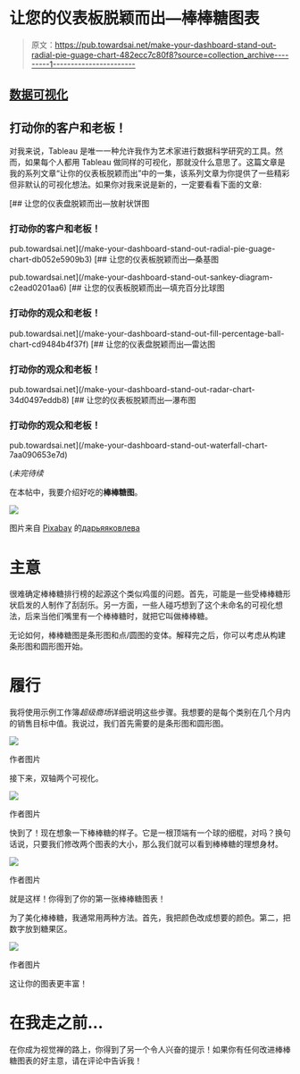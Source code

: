 # 让您的仪表板脱颖而出—棒棒糖图表

> 原文：<https://pub.towardsai.net/make-your-dashboard-stand-out-radial-pie-guage-chart-482ecc7c80f8?source=collection_archive---------1----------------------->

## [数据可视化](https://towardsai.net/p/category/data-visualization)

## 打动你的客户和老板！

对我来说，Tableau 是唯一一种允许我作为艺术家进行数据科学研究的工具。然而，如果每个人都用 Tableau 做同样的可视化，那就没什么意思了。这篇文章是我的系列文章“让你的仪表板脱颖而出”中的一集，该系列文章为你提供了一些精彩但非默认的可视化想法。如果你对我来说是新的，一定要看看下面的文章:

[](/make-your-dashboard-stand-out-radial-pie-guage-chart-db052e5909b3) [## 让您的仪表盘脱颖而出—放射状饼图

### 打动你的客户和老板！

pub.towardsai.net](/make-your-dashboard-stand-out-radial-pie-guage-chart-db052e5909b3) [](/make-your-dashboard-stand-out-sankey-diagram-c2ead0201aa6) [## 让您的仪表板脱颖而出—桑基图

pub.towardsai.net](/make-your-dashboard-stand-out-sankey-diagram-c2ead0201aa6) [](/make-your-dashboard-stand-out-fill-percentage-ball-chart-cd9484b4f37f) [## 让您的仪表板脱颖而出—填充百分比球图

### 打动你的观众和老板！

pub.towardsai.net](/make-your-dashboard-stand-out-fill-percentage-ball-chart-cd9484b4f37f) [](/make-your-dashboard-stand-out-radar-chart-34d0497eddb8) [## 让您的仪表盘脱颖而出—雷达图

### 打动你的观众和老板！

pub.towardsai.net](/make-your-dashboard-stand-out-radar-chart-34d0497eddb8) [](/make-your-dashboard-stand-out-waterfall-chart-7aa090653e7d) [## 让您的仪表板脱颖而出—瀑布图

### 打动你的观众和老板！

pub.towardsai.net](/make-your-dashboard-stand-out-waterfall-chart-7aa090653e7d) 

(*未完待续*

在本帖中，我要介绍好吃的**棒棒糖图**。

![](img/29c1f497525881c33345227bfc47f1c2.png)

图片来自 [Pixabay](https://pixabay.com/?utm_source=link-attribution&utm_medium=referral&utm_campaign=image&utm_content=1961539) 的[дарьяяковлева](https://pixabay.com/users/daria-yakovleva-3938704/?utm_source=link-attribution&utm_medium=referral&utm_campaign=image&utm_content=1961539)

# 主意

很难确定棒棒糖排行榜的起源这个类似鸡蛋的问题。首先，可能是一些受棒棒糖形状启发的人制作了刮刮乐。另一方面，一些人碰巧想到了这个未命名的可视化想法，后来当他们嘴里有一个棒棒糖时，就把它叫做棒棒糖。

无论如何，棒棒糖图是条形图和点/圆图的变体。解释完之后，你可以考虑从构建条形图和圆形图开始。

# 履行

我将使用示例工作簿*超级商场*详细说明这些步骤。我想要的是每个类别在几个月内的销售目标中值。我说过，我们首先需要的是条形图和圆形图。

![](img/5b7133a5e18f4ae7f0b2d6e5f8ac8e80.png)

作者图片

接下来，双轴两个可视化。

![](img/ecde4682a85bd6e41f1bb1412c237b8e.png)

作者图片

快到了！现在想象一下棒棒糖的样子。它是一根顶端有一个球的细棍，对吗？换句话说，只要我们修改两个图表的大小，那么我们就可以看到棒棒糖的理想身材。

![](img/b6df502b28aa8ed6169b98b746ae5b66.png)

作者图片

就是这样！你得到了你的第一张棒棒糖图表！

为了美化棒棒糖，我通常用两种方法。首先，我把颜色改成想要的颜色。第二，把数字放到糖果区。

![](img/a48e11eb5ea5e8d027130c5af5a2eea6.png)

作者图片

这让你的图表更丰富！

# 在我走之前…

在你成为视觉禅的路上，你得到了另一个令人兴奋的提示！如果你有任何改进棒棒糖图表的好主意，请在评论中告诉我！
